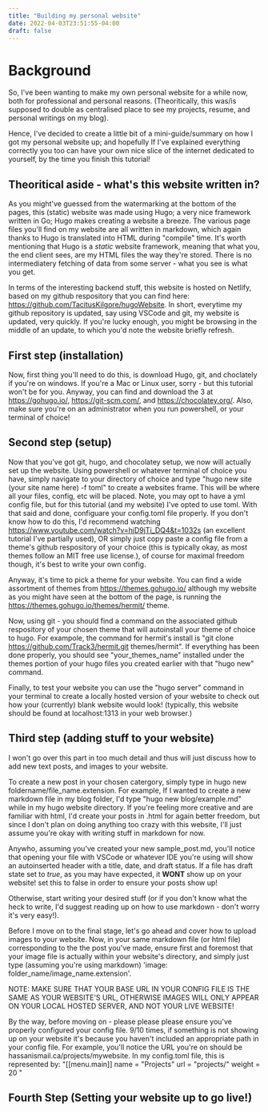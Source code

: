 ```yaml
---
title: "Building my personal website"
date: 2022-04-03T23:51:55-04:00
draft: false
---
```


# Background
So, I've been wanting to make my own personal website for a while now, both for professional and personal reasons. (Theoritically, this was/is supposed to double as centralised place to see my projects, resume, and personal writings on my blog).

Hence, I've decided to create a little bit of a mini-guide/summary on how I got my personal website up; and hopefully If I've explained everything correctly you too can have your own nice slice of the internet dedicated to yourself, by the time you finish this tutorial!

## Theoritical aside - what's this website written in?
As you might've guessed from the watermarking at the bottom of the pages, this (static) website was made using Hugo; a very nice framework written in Go; Hugo makes creating a website a breeze. The various page files you'll find on my website are all written in markdown, which again thanks to Hugo is translated into HTML during "compile" time. It's worth mentioning that Hugo is a *static* website framework, meaning that what you, the end client sees, are my HTML files the way they're stored. There is no intermediatery fetching of data from some server - what you see is what you get.

In terms of the interesting backend stuff, this website is hosted on Netlify, based on my github respository that you can find here: https://github.com/TacitusKilgore/hugoWebsite. In short, everytime my github repository is updated, say using VSCode and git, my website is updated, very quickly. If you're lucky enough, you might be browsing in the middle of an update, to which you'd note the website briefly refresh.

## First step (installation)
Now, first thing you'll need to do this, is download Hugo, git, and choclately if you're on windows. If you're a Mac or Linux user, sorry - but this tutorial won't be for you. Anyway, you can find and download the 3 at https://gohugo.io/, https://git-scm.com/, and https://chocolatey.org/. Also, make sure you're on an administrator when you run powershell, or your terminal of choice!

## Second step (setup)
Now that you've got git, hugo, and chocolatey setup, we now will actually set up the website. Using powershell or whatever terminal of choice you have, simply navigate to your directory of choice and type "hugo new site (your site name here) -f toml" to create a websites frame. This will be where all your files, config, etc will be placed. Note, you may opt to have a yml config file, but for this tutorial (and my website) I've opted to use toml. With that said and done, configuare your config.toml file properly. If you don't know how to do this, I'd recommend watching https://www.youtube.com/watch?v=hjD9jTi_DQ4&t=1032s (an excellent tutorial I've partially used), OR simply just copy paste a config file from a theme's github respository of your choice (this is typically okay, as most themes follow an MIT free use license.), of course for maximal freedom though, it's best to write your own config.

Anyway, it's time to pick a theme for your website. You can find a wide assortment of themes from https://themes.gohugo.io/ although my website as you might have seen at the bottom of the page, is running the https://themes.gohugo.io/themes/hermit/ theme.

Now, using git - you should find a command on the associated github respository of your chosen theme that will autoinstall your theme of choice to hugo. For exampole, the command for hermit's install is "git clone https://github.com/Track3/hermit.git themes/hermit". If everything has been done properly, you should see "your_themes_name" installed under the themes portion of your hugo files you created earlier with that "hugo new" command.

Finally, to test your website you can use the "hugo server" command in your terminal to create a locally hosted version of your website to check out how your (currently) blank website would look! (typically, this website should be found at localhost:1313 in your web browser.)

## Third step (adding stuff to your website)
I won't go over this part in too much detail and thus will just discuss how to add new text posts, and images to your website.

To create a new post in your chosen catergory, simply type in hugo new foldername/file_name.extension. For example, If I wanted to create a new markdown file in my blog folder, I'd type "hugo new blog/example.md" while in my hugo website directory. If you're feeling more creative and are familiar with html, I'd create your posts in .html for again better freedom, but since I don't plan on doing anything too crazy with this website, I'll just assume you're okay with writing stuff in markdown for now.

Anywho, assuming you've created your new sample_post.md, you'll notice that opening your file with VSCode or whatever IDE you're using will show an autoinserted header with a title, date, and draft status. If a file has draft state set to *true*, as you may have expected, it **WONT** show up on your website! set this to false in order to ensure your posts show up!

Otherwise, start writing your desired stuff (or if you don't know what the heck to write, I'd suggest reading up on how to use markdown - don't worry it's very easy!). 

Before I move on to the final stage, let's go ahead and cover how to upload images to your website. Now, in your same markdown file (or html file) corresponding to the the post you've made, ensure first and foremost that your image file is actually within your website's directory, and simply just type (assuming you're using markdown) 'image: folder_name/image_name.extension'. 

NOTE: MAKE SURE THAT YOUR BASE URL IN YOUR CONFIG FILE IS THE SAME AS YOUR WEBSITE'S URL, OTHERWISE IMAGES WILL ONLY APPEAR ON YOUR LOCAL HOSTED SERVER, AND NOT YOUR LIVE WEBSITE! 

By the way, before moving on - please please please ensure you've properly configured your config file. 9/10 times, if something is not showing up on your website it's because you haven't included an appropriate path in your config file. For example, you'll notice the URL you're on should be hassanismail.ca/projects/mywebsite. In my config.toml file, this is represented by:
"[[menu.main]]
    name = "Projects"
    url = "projects/"
    weight = 20 "
    

## Fourth Step (Setting your website up to go live!)



